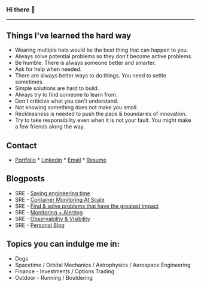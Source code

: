 ### Hi there 👋

---

<!-- what starts -->
## Things I've learned the hard way
* Wearing multiple hats would be the best thing that can happen to you.
* Always solve potential problems so they don't become active problems.
* Be humble. There is always someone better and smarter.
* Ask for help when needed.
* There are always better ways to do things. You need to settle sometimes.
* Simple solutions are hard to build.
* Always try to find someone to learn from.
* Don't criticize what you can't understand.
* Not knowing something does not make you small.
* Recklessness is needed to push the pace & boundaries of innovation.
* Try to take responsibility even when it is not your fault. You might make a few friends along the way.
<!-- what ends -->

## Contact

* [Portfolio](https://divyendra.com) * [Linkedin](https://www.linkedin.com/in/divyendrapatil/) * [Email](mailto:divyendrapatil@icloud.com) * [Resume](https://media.divyendra.com/docs/DivyendraPatil_Resume.pdf)

## Blogposts

* SRE - [Saving engineering time](https://divyendrapatil.medium.com/how-i-managed-to-save-1500-hours-of-engineering-time-every-year-7d130d896729)
* SRE - [Container Monitoring At Scale](https://medium.com/cbi-engineering/sre-104-container-monitoring-scale-5fa3c2bf339)
* SRE - [Find & solve problems that have the greatest impact](https://medium.com/cbi-engineering/sre-103-how-to-find-problems-that-have-the-greatest-impact-f09aa7883464)
* SRE - [Monitoring + Alerting](https://medium.com/cbi-engineering/sre-102-monitoring-alerting-ae4fc93d47b0)
* SRE - [Observability & Visibility](https://medium.com/cbi-engineering/sre-101-observability-visibility-f8b4148b0ce1)
* SRE - [Personal Blog](https://divyendra.com/blogposts/)

## Topics you can indulge me in:
* Dogs
* Spacetime / Orbital Mechanics / Astrophysics / Aerospace Engineering
* Finance - Investments / Options Trading
* Outdoor - Running / Bouldering
